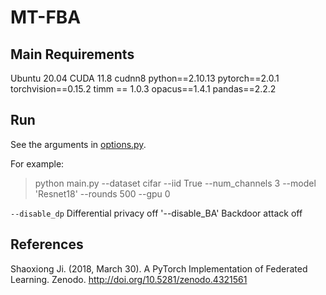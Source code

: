 # MT-FBA


## Main Requirements
Ubuntu 20.04
CUDA 11.8
cudnn8
python==2.10.13
pytorch==2.0.1
torchvision==0.15.2
timm == 1.0.3
opacus==1.4.1
pandas==2.2.2

## Run

See the arguments in [options.py](utils/options.py). 

For example:
> python main.py --dataset cifar --iid True --num_channels 3 --model 'Resnet18' --rounds 500  --gpu 0 

`--disable_dp` Differential privacy off
'--disable_BA' Backdoor attack off



## References
Shaoxiong Ji. (2018, March 30). A PyTorch Implementation of Federated Learning. Zenodo. http://doi.org/10.5281/zenodo.4321561


